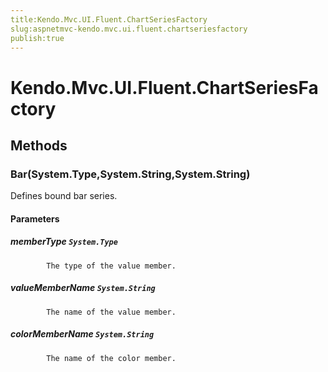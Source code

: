 ```yaml
---
title:Kendo.Mvc.UI.Fluent.ChartSeriesFactory
slug:aspnetmvc-kendo.mvc.ui.fluent.chartseriesfactory
publish:true
---
```


# Kendo.Mvc.UI.Fluent.ChartSeriesFactory

## Methods

### Bar(System.Type,System.String,System.String)
Defines bound bar series.

#### Parameters

##### memberType `System.Type`

            The type of the value member.
            

##### valueMemberName `System.String`

            The name of the value member.
            

##### colorMemberName `System.String`

            The name of the color member.
            